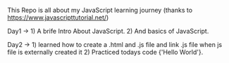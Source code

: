 This Repo is all about my JavaScript learning journey (thanks to https://www.javascripttutorial.net/)


Day1 ->
    1) A brife Intro About JavaScript.
    2) And basics of JavaScript.

Day2 -> 
     1) learned how to create a .html and .js file and link .js file when js file is externally created it
     2) Practiced todays code {'Hello World'}.